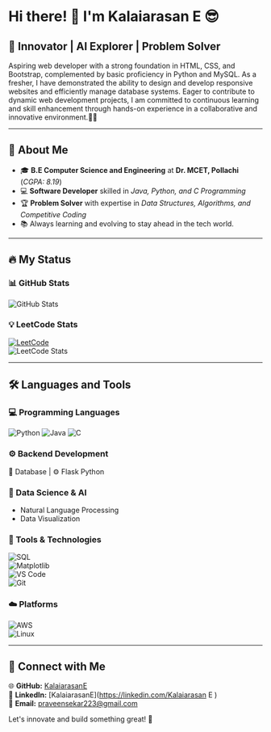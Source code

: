 # Hi there! 👋 I'm Kalaiarasan E 😎

## 🚀 Innovator | AI  Explorer | Problem Solver

Aspiring web developer with a strong foundation in HTML, CSS, and Bootstrap, complemented by basic proficiency in Python and MySQL. As a fresher, I have demonstrated the ability to design and develop responsive websites and efficiently manage database systems. Eager to contribute to dynamic web development projects, I am committed to continuous learning and skill enhancement through hands-on experience in a collaborative and innovative environment.🌟💡

---  
## 🌟 About Me  

- 🎓 **B.E Computer Science and Engineering** at **Dr. MCET, Pollachi** (*CGPA: 8.19*)  
- 💻 **Software Developer** skilled in *Java, Python, and C Programming*   
- 🏆 **Problem Solver** with expertise in *Data Structures, Algorithms, and Competitive Coding*  
- 📚 Always learning and evolving to stay ahead in the tech world.  

---  
## 🔥 My Status  

### 📊 GitHub Stats  
![GitHub Stats](https://github-readme-stats.vercel.app/api?username=Praveenku-mar&show_icons=true&theme=radical&hide_border=true&include_all_commits=true&count_private=true)  

### 💡 LeetCode Stats  
[![LeetCode](https://img.shields.io/badge/LeetCode-Profile-blue)](https://leetcode.com/u/Praveenkumar_Dhanasekar/)  
![LeetCode Stats](https://leetcard.jacoblin.cool/Praveenkumar_Dhanasekar?theme=dark&font=Roboto&solved=126)  

---  
## 🛠 Languages and Tools  

### 💻 Programming Languages  
![Python](https://img.shields.io/badge/Python-3776AB?style=for-the-badge&logo=python&logoColor=white)
![Java](https://img.shields.io/badge/Java-ED8B00?style=for-the-badge&logo=java&logoColor=white)
![C](https://img.shields.io/badge/C-00599C?style=for-the-badge&logo=c&logoColor=white)  

### ⚙️ Backend Development  
🔗 Database | ⚙️ Flask Python 

### 🤖 Data Science & AI    
- Natural Language Processing  
- Data Visualization  

### 🔧 Tools & Technologies  
![SQL](https://img.shields.io/badge/SQL-4479A1?style=for-the-badge&logo=sql&logoColor=white)  
![Matplotlib](https://img.shields.io/badge/Matplotlib-11557C?style=for-the-badge&logo=python&logoColor=white)  
![VS Code](https://img.shields.io/badge/VS%20Code-007ACC?style=for-the-badge&logo=visual-studio-code&logoColor=white)  
![Git](https://img.shields.io/badge/Git-F05032?style=for-the-badge&logo=git&logoColor=white)

### ☁️ Platforms  
![AWS](https://img.shields.io/badge/AWS-232F3E?style=for-the-badge&logo=amazon-aws&logoColor=white)  
![Linux](https://img.shields.io/badge/Linux-FCC624?style=for-the-badge&logo=linux&logoColor=black)   

---  
## 💼 Connect with Me  

🌐 **GitHub:** [KalaiarasanE](https://github.com/kalaiarasane)  
🔗 **LinkedIn:** [KalaiarasanE](https://linkedin.com/Kalaiarasan E )  
📩 **Email:** praveensekar223@gmail.com  

Let's innovate and build something great! 🚀
